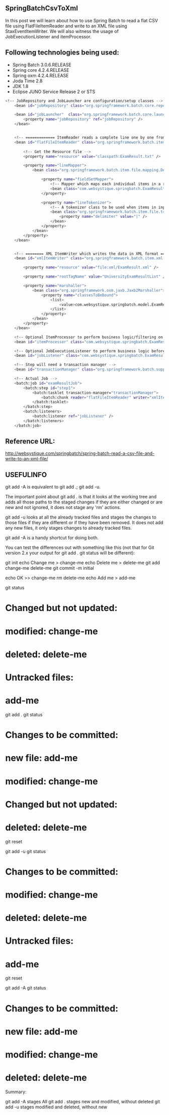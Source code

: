SpringBatchCsvToXml
----------------------

In this post we will learn about how to use Spring Batch to read a flat CSV file using FlatFileItemReader and write to an XML file using StaxEventItemWriter. We will also witness the usage of JobExecutionListener and itemProcessor.

Following technologies being used:
---------------------------------
- Spring Batch 3.0.6.RELEASE
- Spring core 4.2.4.RELEASE
- Spring oxm 4.2.4.RELEASE
- Joda Time 2.8
- JDK 1.8
- Eclipse JUNO Service Release 2 or STS


```sh
<!-- JobRepository and JobLauncher are configuration/setup classes -->
	<bean id="jobRepository" class="org.springframework.batch.core.repository.support.MapJobRepositoryFactoryBean" />

	<bean id="jobLauncher" 	class="org.springframework.batch.core.launch.support.SimpleJobLauncher">
		<property name="jobRepository" ref="jobRepository" />
	</bean>


	<!-- ============= ItemReader reads a complete line one by one from input file ============ -->
	<bean id="flatFileItemReader" class="org.springframework.batch.item.file.FlatFileItemReader"  scope="step">
	
		<!-- Get the Resource file -->
		<property name="resource" value="classpath:ExamResult.txt" />

		<property name="lineMapper">
			<bean class="org.springframework.batch.item.file.mapping.DefaultLineMapper">

				<property name="fieldSetMapper">
					<!-- Mapper which maps each individual items in a record to properties in POJO -->
					<bean class="com.websystique.springbatch.ExamResultFieldSetMapper" />
				</property>

				<property name="lineTokenizer">
					<!-- A tokenizer class to be used when items in input record are separated by specific characters -->
					<bean class="org.springframework.batch.item.file.transform.DelimitedLineTokenizer">
						<property name="delimiter" value="|" />
					</bean>
				</property>
			</bean>
		</property>
	</bean>


	<!-- ======== XML ItemWriter which writes the data in XML format =========== -->
	<bean id="xmlItemWriter" class="org.springframework.batch.item.xml.StaxEventItemWriter">

		<property name="resource" value="file:xml/ExamResult.xml" />

		<property name="rootTagName" value="UniversityExamResultList" />

		<property name="marshaller">
			<bean class="org.springframework.oxm.jaxb.Jaxb2Marshaller">
				<property name="classesToBeBound">
					<list>
						<value>com.websystique.springbatch.model.ExamResult</value>
					</list>
				</property>
			</bean>
		</property>
	</bean>

	<!-- Optional ItemProcessor to perform business logic/filtering on the input records -->
	<bean id="itemProcessor" class="com.websystique.springbatch.ExamResultItemProcessor" />

	<!-- Optional JobExecutionListener to perform business logic before and after the job -->
	<bean id="jobListener" class="com.websystique.springbatch.ExamResultJobListener" />

	<!-- Step will need a transaction manager -->
	<bean id="transactionManager" class="org.springframework.batch.support.transaction.ResourcelessTransactionManager" />

	<!-- Actual Job -->
	<batch:job id="examResultJob">
		<batch:step id="step1">
			<batch:tasklet transaction-manager="transactionManager">
				<batch:chunk reader="flatFileItemReader" writer="xmlItemWriter"	processor="itemProcessor" commit-interval="10" />
			</batch:tasklet>
		</batch:step>
		<batch:listeners>
			<batch:listener ref="jobListener" />
		</batch:listeners>
	</batch:job>
```

Reference URL:
-------------
http://websystique.com/springbatch/spring-batch-read-a-csv-file-and-write-to-an-xml-file/



USEFULINFO
----------
git add -A is equivalent to  git add .; git add -u.

The important point about git add . is that it looks at the working tree and adds all those paths to the staged changes if they are either changed or are new and not ignored, it does not stage any 'rm' actions.

git add -u looks at all the already tracked files and stages the changes to those files if they are different or if they have been removed. It does not add any new files, it only stages changes to already tracked files.

git add -A is a handy shortcut for doing both.

You can test the differences out with something like this (not that for Git version 2.x your output for git add . git status will be different):

git init
echo Change me > change-me
echo Delete me > delete-me
git add change-me delete-me
git commit -m initial

echo OK >> change-me
rm delete-me
echo Add me > add-me

git status
# Changed but not updated:
#   modified:   change-me
#   deleted:    delete-me
# Untracked files:
#   add-me

git add .
git status

# Changes to be committed:
#   new file:   add-me
#   modified:   change-me
# Changed but not updated:
#   deleted:    delete-me

git reset

git add -u
git status

# Changes to be committed:
#   modified:   change-me
#   deleted:    delete-me
# Untracked files:
#   add-me

git reset

git add -A
git status

# Changes to be committed:
#   new file:   add-me
#   modified:   change-me
#   deleted:    delete-me
Summary:

git add -A stages All
git add . stages new and modified, without deleted
git add -u stages modified and deleted, without new
